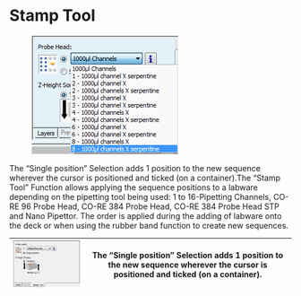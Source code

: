 # Stamp Tool

<figure><img src="../../.gitbook/assets/image (78) (1).png" alt=""><figcaption></figcaption></figure>

The “Single position” Selection adds 1 position to the new sequence wherever the cursor is positioned and ticked (on a container).The “Stamp Tool” Function allows applying the sequence positions to a labware depending on the pipetting tool being used: 1 to 16-Pipetting Channels, CO-RE 96 Probe Head, CO-RE 384 Probe Head, CO-RE 384 Probe Head STP  and Nano Pipettor. The order is applied during the adding of labware onto the deck or when using the rubber band function to create new sequences.

| <img src="../../.gitbook/assets/image (79) (1).png" alt="" data-size="original"> | The “Single position” Selection adds 1 position to the new sequence wherever the cursor is positioned and ticked (on a container). |
| -------------------------------------------------------------------------------- | ---------------------------------------------------------------------------------------------------------------------------------- |

